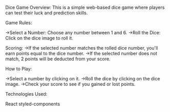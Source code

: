 Dice Game
Overview: This is a simple web-based dice game where players can test their luck and prediction skills.

Game Rules:

->Select a Number: Choose any number between 1 and 6.
->Roll the Dice: Click on the dice image to roll it.

Scoring:
->If the selected number matches the rolled dice number, you'll earn points equal to the dice number.
->If the selected number does not match, 2 points will be deducted from your score.

How to Play:

->Select a number by clicking on it.
->Roll the dice by clicking on the dice image.
->Check your score to see if you gained or lost points.

Technologies Used:

React
styled-components
